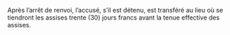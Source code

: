 Après l’arrêt de renvoi, l’accusé, s’il est détenu, est transféré au lieu où se tiendront les assises trente (30) jours francs avant la tenue effective des assises.